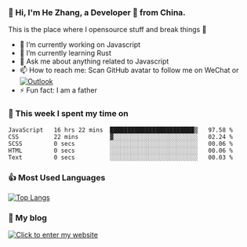 ### 👋 Hi, I'm He Zhang, a Developer 🚀 from China.

This is the place where I opensource stuff and break things :rofl:

- 🔭  I’m currently working on Javascript
- 🌱  I’m currently learning Rust
- 💬  Ask me about anything related to Javascript
- 📫  How to reach me: Scan GitHub avatar to follow me on WeChat or [![Outlook](https://img.shields.io/badge/-Outlook-0078D4?style=flat&logo=Microsoft-Outlook&logoColor=white)](mailto:link@zhanghe.cool)
- ⚡  Fun fact: I am a father

### 💪 This week I spent my time on 
<!--START_SECTION:waka-->
```text
JavaScript   16 hrs 22 mins  ████████████████████████▒   97.58 % 
CSS          22 mins         ▓░░░░░░░░░░░░░░░░░░░░░░░░   02.24 % 
SCSS         0 secs          ░░░░░░░░░░░░░░░░░░░░░░░░░   00.06 % 
HTML         0 secs          ░░░░░░░░░░░░░░░░░░░░░░░░░   00.06 % 
Text         0 secs          ░░░░░░░░░░░░░░░░░░░░░░░░░   00.03 % 
```
<!--END_SECTION:waka-->

### 👍 Most Used Languages
[![Top Langs](https://github-readme-stats.vercel.app/api/top-langs/?username=zhanghecool&layout=compact)](https://zhanghe.cool)

### 🌈 My blog 
[![Click to enter my website](https://cdn.jsdelivr.net/gh/zhanghecool/assets/images/gif/zhanghecools.gif)](https://zhanghe.cool)
